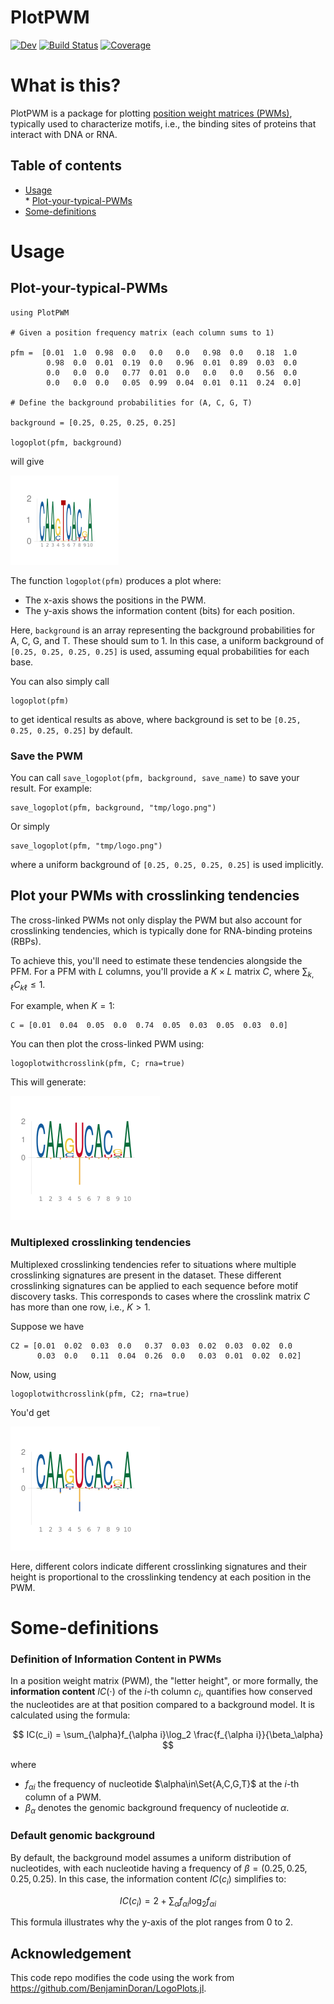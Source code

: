 # PlotPWM

[![Dev](https://img.shields.io/badge/docs-dev-blue.svg)](https://kchu25.github.io/PlotPWM.jl/dev/)
[![Build Status](https://github.com/kchu25/PlotPWM.jl/actions/workflows/CI.yml/badge.svg?branch=main)](https://github.com/kchu25/PlotPWM.jl/actions/workflows/CI.yml?query=branch%3Amain)
[![Coverage](https://codecov.io/gh/kchu25/PlotPWM.jl/branch/main/graph/badge.svg)](https://codecov.io/gh/kchu25/PlotPWM.jl)


# What is this?

PlotPWM is a package for plotting [position weight matrices (PWMs)](https://en.wikipedia.org/wiki/Position_weight_matrix), typically used to characterize motifs, i.e., the binding sites of proteins that interact with DNA or RNA.


## Table of contents

* [Usage](#Usage)  
      * [Plot-your-typical-PWMs](##Plot-your-typical-PWMs)
* [Some-definitions](#Some-definitions)

# Usage

## Plot-your-typical-PWMs
```
using PlotPWM

# Given a position frequency matrix (each column sums to 1)

pfm =  [0.01  1.0  0.98  0.0   0.0   0.0   0.98  0.0   0.18  1.0
        0.98  0.0  0.01  0.19  0.0   0.96  0.01  0.89  0.03  0.0
        0.0   0.0  0.0   0.77  0.01  0.0   0.0   0.0   0.56  0.0
        0.0   0.0  0.0   0.05  0.99  0.04  0.01  0.11  0.24  0.0]

# Define the background probabilities for (A, C, G, T)

background = [0.25, 0.25, 0.25, 0.25]

logoplot(pfm, background)
```
will give

![pfm](demo/demo.png)

The function `logoplot(pfm)` produces a plot where:
- The x-axis shows the positions in the PWM. 
- The y-axis shows the information content (bits) for each position.

Here, `background` is an array representing the background probabilities for A, C, G, and T. These should sum to 1. In this case, a uniform background of `[0.25, 0.25, 0.25, 0.25]` is used, assuming equal probabilities for each base.

You can also simply call 
```
logoplot(pfm)
```
to get identical results as above, where background is set to be `[0.25, 0.25, 0.25, 0.25]` by default.

### Save the PWM
You can call `save_logoplot(pfm, background, save_name)` to save your result. For example:
```
save_logoplot(pfm, background, "tmp/logo.png")
```
Or simply
```
save_logoplot(pfm, "tmp/logo.png")
```
where a uniform background of `[0.25, 0.25, 0.25, 0.25]` is used implicitly.


## Plot your PWMs with crosslinking tendencies

The cross-linked PWMs not only display the PWM but also account for crosslinking tendencies, which is typically done for RNA-binding proteins (RBPs).

To achieve this, you'll need to estimate these tendencies alongside the PFM. For a PFM with $L$ columns, you'll provide a $K \times L$ matrix $C$, where $\sum_{k,\ell}C_{k\ell} \leq 1$.

For example, when $K=1$:
```
C = [0.01  0.04  0.05  0.0  0.74  0.05  0.03  0.05  0.03  0.0] 
```
You can then plot the cross-linked PWM using:

```
logoplotwithcrosslink(pfm, C; rna=true)
```
This will generate:

![pfm](demo/demo2.png)

### Multiplexed crosslinking tendencies

Multiplexed crosslinking tendencies refer to situations where multiple crosslinking signatures are present in the dataset. These different crosslinking signatures can be applied to each sequence before motif discovery tasks. This corresponds to cases where the crosslink matrix $C$ has more than one row, i.e., $K > 1$.

Suppose we have 
```
C2 = [0.01  0.02  0.03  0.0   0.37  0.03  0.02  0.03  0.02  0.0
      0.03  0.0   0.11  0.04  0.26  0.0   0.03  0.01  0.02  0.02]
```
Now, using
```
logoplotwithcrosslink(pfm, C2; rna=true)
```
You'd get 

![pfm](demo/demo3.png)

Here, different colors indicate different crosslinking signatures and their height is proportional to the crosslinking tendency at each position in the PWM.



# Some-definitions

### Definition of Information Content in PWMs
In a position weight matrix (PWM), the "letter height", or more formally, the <b>information content</b> $IC(\cdot)$  of the $i$-th column $c_i$, quantifies how conserved the nucleotides are at that position compared to a background model. It is calculated using the formula:

$$
IC(c_i) = \sum_{\alpha}f_{\alpha i}\log_2 \frac{f_{\alpha i}}{\beta_\alpha}
$$

where 
- $f_{\alpha i}$ the frequency of nucleotide $\alpha\in\Set{A,C,G,T}$ at the $i$-th column of a PWM. 
- $\beta_\alpha$ denotes the genomic background frequency of nucleotide $\alpha$.

### Default genomic background
By default, the background model assumes a uniform distribution of nucleotides, with each nucleotide having a frequency of $\beta=(0.25, 0.25,0.25,0.25)$. In this case, the information content $IC(c_i)$ simplifies to:

$$IC(c_i)=2+\sum_{\alpha}f_{\alpha i}\log_2 f_{\alpha i}$$

This formula illustrates why the y-axis of the plot ranges from  $0$ to $2$.

## Acknowledgement
This code repo modifies the code using the work from https://github.com/BenjaminDoran/LogoPlots.jl.